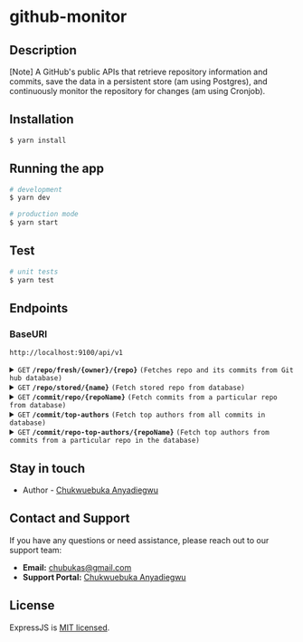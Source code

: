 # github-monitor

## Description

[Note] A GitHub's public APIs that retrieve repository information and commits, save the data in a persistent store (am using Postgres), and continuously monitor the repository for changes (am using Cronjob).

## Installation

```bash
$ yarn install
```

## Running the app

```bash
# development
$ yarn dev 

# production mode
$ yarn start
```

## Test

```bash
# unit tests
$ yarn test
```

## Endpoints

### BaseURl
`http://localhost:9100/api/v1`

<details>
 <summary><code>GET</code> <code><b>/repo/fresh/{owner}/{repo}</b></code> <code>(Fetches repo and its commits from Git hub database)</code></summary>

#### Request

> | name    |  status   |      type                | description                              |
> |---------|-----------|--------------------------|------------------------------------------|
> | `owner` |  required | parameter (String)       | Owner of the repo                        |
> | `repo`  |  required | parameter  (String)      | Name of the repo                         |
> | `page`  |  Optional | query string  (String)   | Page to start paginating in the commits             |
> | `date`  |  Optional | query string  (String)   | the date to start fetching the commits   |

##### Responses

> | http code     | content-type                      | response                                 |
> |---------------|-----------------------------------|------------------------------------------|
> | `201`         | `text/plain;charset=UTF-8`        | `successfully`                           |
> | `500`         | `application/json`                | `{"code":"500","message":"Bad Request"}` |

##### Example cURL

> ```javascript
>  curl -X POST -H "Content-Type: application/json" --data @post.json http://localhost:9100/api/v1/repo/fresh/chubukas/pageme
> ```

</details>

<details>
 <summary><code>GET</code> <code><b>/repo/stored/{name}</b></code> <code>(Fetch stored repo from database)</code></summary>

#### Request

> | name    |  status   |      type                | description                              |
> |---------|-----------|--------------------------|------------------------------------------|
> | `name`  |  required | parameter  (String)      | Name of the repo                         |
> | `page`  |  Optional | query string  (String)   | Page to start paginating in the commits             |
> | `date`  |  Optional | query string  (String)   | the date to start fetching the commits   |

##### Responses

> | http code     | content-type                      | response                                 |
> |---------------|-----------------------------------|------------------------------------------|
> | `302`         | `text/plain;charset=UTF-8`        | `successfully`                           |
> | `500`         | `application/json`                | `{"code":"500","message":"Bad Request"}` |

##### Example cURL

> ```javascript
>  curl -X POST -H "Content-Type: application/json" --data @post.json http://localhost:9100/api/v1/repo/stored/pageme
> ```

</details>

<details>
 <summary><code>GET</code> <code><b>/commit/repo/{repoName}</b></code> <code>(Fetch commits from a particular repo from database)</code></summary>

#### Request

> | name    |  status   |      type                | description                              |
> |---------|-----------|--------------------------|------------------------------------------|
> | `repoName`  |  required | parameter  (String)      | Name of the repo                         |
> | `page`  |  Optional | query string  (String)   | Page to start paginating in the commits             |
> | `date`  |  Optional | query string  (String)   | the date to start fetching the commits   |

##### Responses

> | http code     | content-type                      | response                                 |
> |---------------|-----------------------------------|------------------------------------------|
> | `302`         | `text/plain;charset=UTF-8`        | `successfully`                           |
> | `500`         | `application/json`                | `{"code":"500","message":"Bad Request"}` |

##### Example cURL

> ```javascript
>  curl -X POST -H "Content-Type: application/json" --data @post.json http://localhost:9100/api/v1/commit/repo/pageme
> ```

</details>

<details>
 <summary><code>GET</code> <code><b>/commit/top-authors</b></code> <code>(Fetch top authors from all commits in database)</code></summary>

#### Request

> | name    |  status   |      type                | description                              |
> |---------|-----------|--------------------------|------------------------------------------|
> | `page`  |  Optional | query string  (String)   | Page to start paginating in the commits             |
> | `date`  |  Optional | query string  (String)   | the date to start fetching the commits   |

##### Responses

> | http code     | content-type                      | response                                 |
> |---------------|-----------------------------------|------------------------------------------|
> | `302`         | `text/plain;charset=UTF-8`        | `successfully`                           |
> | `500`         | `application/json`                | `{"code":"500","message":"Bad Request"}` |

##### Example cURL

> ```javascript
>  curl -X POST -H "Content-Type: application/json" --data @post.json http://localhost:9100/api/v1/commit/top-authors
> ```

</details>

<details>
 <summary><code>GET</code> <code><b>/commit/repo-top-authors/{repoName}</b></code> <code>(Fetch top authors from commits from a particular repo in the database)</code></summary>

#### Request

> | name    |  status   |      type                | description                              |
> |---------|-----------|--------------------------|------------------------------------------|
> | `repoName`  |  required | parameter  (String)      | Name of the repo                         |
> | `page`  |  Optional | query string  (String)   | Page to start paginating in the commits             |
> | `date`  |  Optional | query string  (String)   | the date to start fetching the commits   |

##### Responses

> | http code     | content-type                      | response                                 |
> |---------------|-----------------------------------|------------------------------------------|
> | `302`         | `text/plain;charset=UTF-8`        | `successfully`                           |
> | `500`         | `application/json`                | `{"code":"500","message":"Bad Request"}` |

##### Example cURL

> ```javascript
>  curl -X POST -H "Content-Type: application/json" --data @post.json http://localhost:9100/api/v1/commit/repo-top-authors/pageme
> ```

</details>

## Stay in touch

+ Author - [Chukwuebuka Anyadiegwu](https://pageme.netlify.app/)

## Contact and Support

If you have any questions or need assistance, please reach out to our support team:

- **Email:** chubukas@gmail.com
- **Support Portal:** [Chukwuebuka Anyadiegwu](https://pageme.netlify.app/)

## License

ExpressJS is [MIT licensed](LICENSE).

